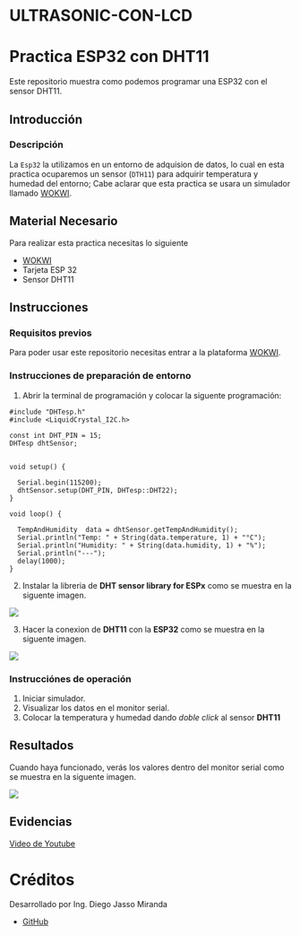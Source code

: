 # ULTRASONIC-CON-LCD
# Practica ESP32 con DHT11
Este repositorio muestra como podemos programar una ESP32 con el sensor DHT11.

## Introducción

### Descripción

La ```Esp32``` la utilizamos en un entorno de adquision de datos, lo cual en esta practica ocuparemos un sensor (```DTH11```) para adquirir temperatura y humedad del entorno; Cabe aclarar que esta practica se usara un simulador llamado [WOKWI](https://https://wokwi.com/).


## Material Necesario

Para realizar esta practica necesitas lo siguiente

- [WOKWI](https://https://wokwi.com/)
- Tarjeta ESP 32
- Sensor DHT11



## Instrucciones

### Requisitos previos

Para poder usar este repositorio necesitas entrar a la plataforma [WOKWI](https://https://wokwi.com/).


### Instrucciones de preparación de entorno 

1. Abrir la terminal de programación y colocar la siguente programación:

```
#include "DHTesp.h"
#include <LiquidCrystal_I2C.h>

const int DHT_PIN = 15;
DHTesp dhtSensor;


void setup() {

  Serial.begin(115200);
  dhtSensor.setup(DHT_PIN, DHTesp::DHT22);
}

void loop() {

  TempAndHumidity  data = dhtSensor.getTempAndHumidity();
  Serial.println("Temp: " + String(data.temperature, 1) + "°C");
  Serial.println("Humidity: " + String(data.humidity, 1) + "%");
  Serial.println("---");
  delay(1000);
}

```
2. Instalar la libreria de **DHT sensor library for ESPx** como se muestra en la siguente imagen.

![](https://github.com/DiegoJm10/PracticaDHT/blob/main/Libreria%20DHT.png?raw=true)

3. Hacer la conexion de **DHT11** con la **ESP32** como se muestra en la siguente imagen.

![](https://github.com/DiegoJm10/PracticaDHT/blob/main/New%20ESP32%20Project%20-%20Wokwi%20Simulator%20-%20Google%20Chrome%2008_06_2023%2011_10_20%20p.%20m.%20(2).png?raw=true)

### Instrucciónes de operación

1. Iniciar simulador.
2. Visualizar los datos en el monitor serial.
3. Colocar la temperatura y humedad dando *doble click* al sensor **DHT11** 

## Resultados

Cuando haya funcionado, verás los valores dentro del monitor serial como se muestra en la siguente imagen.

![](https://github.com/DiegoJm10/PracticaDHT/blob/main/New%20ESP32%20Project%20-%20Wokwi%20Simulator%20-%20Google%20Chrome%2008_06_2023%2011_10_20%20p.%20m..png?raw=true)




## Evidencias

[Video de Youtube](https://https://wokwi.com/)


# Créditos

Desarrollado por Ing. Diego Jasso Miranda

- [GitHub](https://github.com/DiegoJm10)
